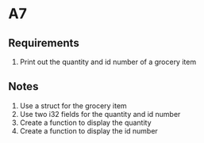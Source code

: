 # A7

## Requirements

1. Print out the quantity and id number of a grocery item

## Notes

1. Use a struct for the grocery item
2. Use two i32 fields for the quantity and id number
3. Create a function to display the quantity
4. Create a function to display the id number
